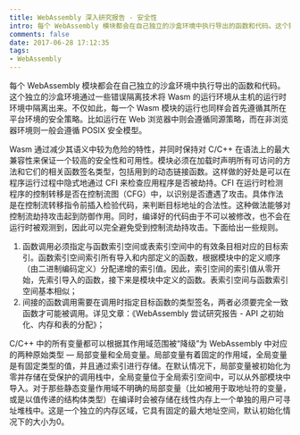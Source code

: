 ```yaml
---
title: WebAssembly 深入研究报告 - 安全性
intro: 每个 WebAssembly 模块都会在自己独立的沙盒环境中执行导出的函数和代码。这个独立的沙盒环境通过一些错误隔离技术将 Wasm 的运行环境从主机的运行时环境中隔离出来。不仅如此，每一个 Wasm 模块的运行也同样会首先遵循其所在平台环境的安全策略。比如运行在 Web 浏览器中则会遵循同源策略，而在非浏览器环境则一般会遵循 POSIX 安全模型。
comments: false
date: 2017-06-28 17:12:35
tags:
- WebAssembly
---
```


每个 WebAssembly 模块都会在自己独立的沙盒环境中执行导出的函数和代码。这个独立的沙盒环境通过一些错误隔离技术将 Wasm 的运行环境从主机的运行时环境中隔离出来。不仅如此，每一个 Wasm 模块的运行也同样会首先遵循其所在平台环境的安全策略。比如运行在 Web 浏览器中则会遵循同源策略，而在非浏览器环境则一般会遵循 POSIX 安全模型。

Wasm 通过减少其语义中较为危险的特性，并同时保持对 C/C++ 在语法上的最大兼容性来保证一个较高的安全性和可用性。模块必须在加载时声明所有可访问的方法和它们的相关函数签名类型，包括用到的动态链接函数。这样做的好处是可以在程序运行过程中隐式地通过 CFI 来检查应用程序是否被劫持。CFI 在运行时检测程序的控制转移是否在控制流图（CFG）中，以识别是否遭遇了攻击。具体作法是在控制流转移指令前插入检验代码，来判断目标地址的合法性。这种做法能够对控制流劫持攻击起到防御作用。同时，编译好的代码由于不可以被修改，也不会在运行时被观测到，因此可以完全避免受到控制流劫持攻击。下面给出一些规则。

1. 函数调用必须指定与函数索引空间或表索引空间中的有效条目相对应的目标索引。函数索引空间索引所有导入和内部定义的函数，根据模块中的定义顺序（由二进制编码定义）分配递增的索引值。因此，索引空间的索引值从零开始，先索引导入的函数，接下来是模块中定义的函数。表索引空间与函数索引空间基本相似；
2. 间接的函数调用需要在调用时指定目标函数的类型签名，两者必须要完全一致函数才可能被调用。详见文章：《WebAssembly 尝试研究报告 - API 之初始化、内存和表的分配》；

C/C++ 中的所有变量都可以根据其作用域范围被“降级”为 WebAssembly 中对应的两种原始类型 — 局部变量和全局变量。局部变量有着固定的作用域，全局变量是有固定类型的值，并且通过索引进行存储。在默认情况下，局部变量被初始化为零并存储在受保护的调用栈中，全局变量位于全局索引空间中，可以从外部模块中导入。对于那些静态变量作用域不明确的局部变量（比如被用于取地址符的变量，或是以值传递的结构体类型）在编译时会被存储在线性内存上一个单独的用户可寻址堆栈中。这是一个独立的内存区域，它具有固定的最大地址空间，默认初始化情况下的大小为0。
